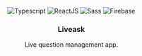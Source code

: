 <p align="center">
  <img alt="Typescript" src="https://img.shields.io/badge/-typescript-important?style=for-the-badge&color=3178C6&logo=typescript&logoColor=white" />
  <img alt="ReactJS" src="https://img.shields.io/badge/-reactjs-important?style=for-the-badge&color=61DAFB&logo=react&logoColor=black" />
  <img alt="Sass" src="https://img.shields.io/badge/-sass-important?style=for-the-badge&color=bf4080&logo=sass&logoColor=white" />
  <img alt="Firebase" src="https://img.shields.io/badge/-firebase-important?style=for-the-badge&color=ffcb2e&logo=firebase&logoColor=black" />
</p>

<h3 align="center">Liveask</h3>

<p align="center">
  Live question management app.
</p>

